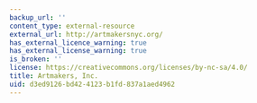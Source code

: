 ```yaml
---
backup_url: ''
content_type: external-resource
external_url: http://artmakersnyc.org/
has_external_licence_warning: true
has_external_license_warning: true
is_broken: ''
license: https://creativecommons.org/licenses/by-nc-sa/4.0/
title: Artmakers, Inc.
uid: d3ed9126-bd42-4123-b1fd-837a1aed4962
---
```

